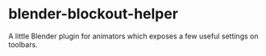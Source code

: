 # blender-blockout-helper
A little Blender plugin for animators which exposes a few useful settings on toolbars.
